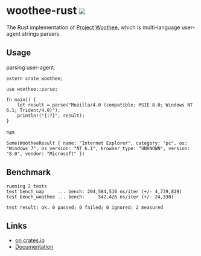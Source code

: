 # woothee-rust [![](https://travis-ci.org/hhatto/woothee-rust.svg?branch=master)](https://travis-ci.org/hhatto/woothee-rust)

The Rust implementation of [Project Woothee](https://github.com/woothee/woothee),
which is multi-language user-agent strings parsers.

## Usage

parsing user-agent.

```
extern crate woothee;

use woothee::parse;

fn main() {
    let result = parse("Mozilla/4.0 (compatible; MSIE 8.0; Windows NT 6.1; Trident/4.0)");
    println!("{:?}", result);
}
```

run
```
Some(WootheeResult { name: "Internet Explorer", category: "pc", os: "Windows 7", os_version: "NT 6.1", browser_type: "UNKNOWN", version: "8.0", vendor: "Microsoft" })
```

## Benchmark
```
running 2 tests
test bench_uap     ... bench: 204,584,510 ns/iter (+/- 4,739,819)
test bench_woothee ... bench:     542,426 ns/iter (+/- 24,330)

test result: ok. 0 passed; 0 failed; 0 ignored; 2 measured
```

## Links
* [on crates.io](https://crates.io/crates/woothee)
* [Documentation](https://hhatto.github.com/woothee-rust/woothee)
